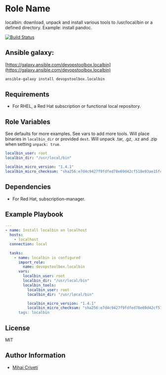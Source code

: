 Role Name
=========

localbin: download, unpack and install various tools to /usr/local/bin or a defined
directory. Example: install pandoc.

[![Build Status](https://travis-ci.org/cmihai-ansible/localbin.svg?branch=master)](https://travis-ci.org/cmihai-ansible/localbin)

Ansible galaxy:
---------------

[https://galaxy.ansible.com/devopstoolbox.localbin](https://galaxy.ansible.com/devopstoolbox.localbin)

```bash
ansible-galaxy install devopstoolbox.localbin
```

Requirements
------------

- For RHEL, a Red Hat subscription or functional local repository.

Role Variables
--------------

See defaults for more examples. See vars to add more tools.
Will place binaries in `localbin_dir` or provided `dest`.
Will unpack .tar, .gz, .xz and .zip when setting `unpack: true`.

```yaml
localbin_user: root
localbin_dir: "/usr/local/bin"

localbin_micro_version: "1.4.1"
localbin_micro_checksum: "sha256:e7d4c9427f9fdfed78e69d42cf518e93ae15fc8f70b7f0f87d292ed81206e900
```

Dependencies
------------

- For Red Hat, subscription-manager.

Example Playbook
----------------

```yaml
---
- name: Install localbin on localhost
  hosts:
    - localhost
  connection: local

  tasks:
    - name: localbin is configured
      import_role:
        name: devopstoolbox.localbin
      vars:
        localbin_user: root
        localbin_dir: "/usr/local/bin"
        localbin_tools:
          localbin_user: root
          localbin_dir: "/usr/local/bin"

          localbin_micro_version: "1.4.1"
          localbin_micro_checksum: "sha256:e7d4c9427f9fdfed78e69d42cf518e93ae15fc8f70b7f0f87d292ed81206e900
      tags: localbin
```

License
-------

MIT

Author Information
------------------

- [Mihai Criveti](https://www.linkedin.com/in/devopstoolbox.)
